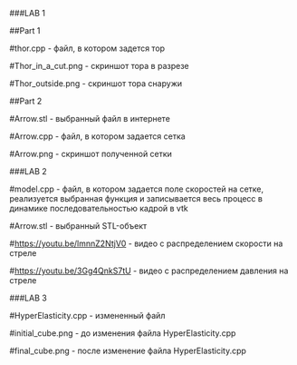###LAB 1


##Part 1


#thor.cpp - файл, в котором задется тор

#Thor_in_a_cut.png - скриншот тора в разрезе


#Thor_outside.png - скриншот тора снаружи



##Part 2



#Arrow.stl - выбранный файл в интернете


#Arrow.cpp - файл, в котором задается сетка


#Arrow.png - скриншот полученной сетки



###LAB 2


#model.cpp  - файл, в котором задается поле скоростей на сетке, реализуется выбранная функция и записывается весь процесс в динамике последовательностью кадрой в vtk



#Arrow.stl - выбранный STL-объект


#https://youtu.be/lmnnZ2NtjV0 - видео с распределением скорости на стреле



#https://youtu.be/3Gg4QnkS7tU - видео с распределением давления на стреле



###LAB 3



#HyperElasticity.cpp - измененный файл



#initial_cube.png - до изменения файла HyperElasticity.cpp


#final_cube.png - после изменение файла HyperElasticity.cpp
